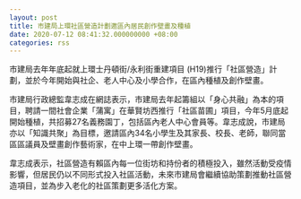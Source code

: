 ```yaml
---
layout: post
title: 市建局上環社區營造計劃邀區內居民創作壁畫及種植
date: 2020-07-12 08:41:32.000000000 +08:00
categories: rss
---
```


市建局去年年底起就上環士丹頓街/永利街重建項目 (H19)推行「社區營造」計劃，並於今年開始與社企、老人中心及小學合作，在區內種植及創作壁畫。

市建局行政總監韋志成在網誌表示，市建局去年起籌組以「身心共融」為本的項目，聘請一間社會企業「蒲寓」在華賢坊西推行「社區苗圃」項目，今年5月底起開始種植，共招募27名義務園丁，包括區內老人中心會員等。韋志成說，市建局亦以「知識共聚」為目標，邀請區內34名小學生及其家長、校長、老師，聯同當區區議員及壁畫創作藝術家，在中上環一帶創作壁畫。

韋志成表示，社區營造有賴區內每一位街坊和持份者的積極投入，雖然活動受疫情影響，但居民仍以不同形式投入社區活動，未來市建局會繼續協助策劃推動社區營造項目，並為步入老化的社區策劃更多活化方案。
